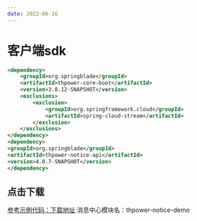 ```yaml
---
date: 2022-06-16
---
```


# 客户端sdk
```xml
<dependency>
    <groupId>org.springblade</groupId>
    <artifactId>thpower-core-boot</artifactId>
    <version>3.0.12-SNAPSHOT</version>
    <exclusions>
        <exclusion>
            <groupId>org.springframework.cloud</groupId>
            <artifactId>spring-cloud-stream</artifactId>
        </exclusion>
    </exclusions>
</dependency>
<dependency>
<groupId>org.springblade</groupId>
<artifactId>thpower-notice-api</artifactId>
<version>4.0.7-SNAPSHOT</version>
</dependency>
```
## 点击下载
[参考示例代码：下载地址](https://git.thpyun.com/thpower-bladex/thpower-platform-examples)
消息中心模块名：thpower-notice-demo